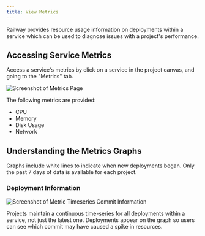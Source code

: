 ```yaml
---
title: View Metrics
---
```


Railway provides resource usage information on deployments within a service which can be used to diagnose issues with a project's performance.

## Accessing Service Metrics

Access a service's metrics by click on a service in the project canvas, and going to the "Metrics" tab.

<Image src="https://res.cloudinary.com/railway/image/upload/v1645223702/docs/metrics_angr0b.png"
alt="Screenshot of Metrics Page"
layout="intrinsic"
width={1576} height={1100} quality={80} />

The following metrics are provided:
- CPU
- Memory
- Disk Usage
- Network

## Understanding the Metrics Graphs

Graphs include white lines to indicate when new deployments began. Only the past 7 days of data is available for each project.

### Deployment Information

<Image src="https://res.cloudinary.com/railway/image/upload/v1645223703/docs/usage-commit_fkvbqj.png"
alt="Screenshot of Metric Timeseries Commit Information"
layout="responsive"
width={904} height={726} quality={80} />

Projects maintain a continuous time-series for all deployments within a service, not just the latest one. Deployments appear on the graph so users can see which commit may have caused a spike in resources.
